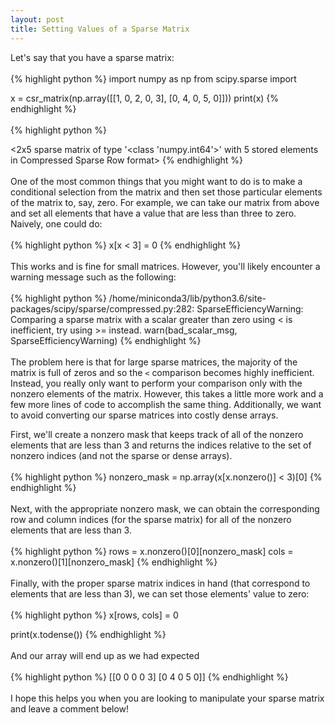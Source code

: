 ```yaml
---
layout: post
title: Setting Values of a Sparse Matrix
---
```


<!--
<img class="img-left" align="left" src="{{ site.url }}/images/">
-->

Let's say that you have a sparse matrix:
<br><br>
{% highlight python %}
import numpy as np
from scipy.sparse import

x = csr_matrix(np.array([[1, 0, 2, 0, 3], 
                         [0, 4, 0, 5, 0]]))
print(x)
{% endhighlight %}
<br><br>
{% highlight python %}

<2x5 sparse matrix of type '<class 'numpy.int64'>'
    with 5 stored elements in Compressed Sparse Row format>
{% endhighlight %}
<br><br>
One of the most common things that you might want to do is to make a conditional selection from the matrix and then set those particular elements of the matrix to, say, zero. For example, we can take our matrix from above and set all elements that have a value that are less than three to zero. Naively, one could do:
<br><br>
{% highlight python %}
x[x < 3] = 0
{% endhighlight %}
<br><br>
This works and is fine for small matrices. However, you'll likely encounter a warning message such as the following:
<br><br>
{% highlight python %}
/home/miniconda3/lib/python3.6/site-packages/scipy/sparse/compressed.py:282: SparseEfficiencyWarning: Comparing a sparse matrix with a scalar greater than zero using < is inefficient, try using >= instead.
  warn(bad_scalar_msg, SparseEfficiencyWarning)
{% endhighlight %}
<br><br>
The problem here is that for large sparse matrices, the majority of the matrix is full of zeros and so the `<` comparison becomes highly inefficient. Instead, you really only want to perform your comparison only with the nonzero elements of the matrix. However, this takes a little more work and a few more lines of code to accomplish the same thing. Additionally, we want to avoid converting our sparse matrices into costly dense arrays.

First, we'll create a nonzero mask that keeps track of all of the nonzero elements that are less than 3 and returns the indices relative to the set of nonzero indices (and not the sparse or dense arrays).
<br><br>
{% highlight python %}
nonzero_mask = np.array(x[x.nonzero()] < 3)[0]
{% endhighlight %}
<br><br>
Next, with the appropriate nonzero mask, we can obtain the corresponding row and column indices (for the sparse matrix) for all of the nonzero elements that are less than 3. 
<br><br>
{% highlight python %}
rows = x.nonzero()[0][nonzero_mask]
cols = x.nonzero()[1][nonzero_mask]
{% endhighlight %}
<br><br>
Finally, with the proper sparse matrix indices in hand (that correspond to elements that are less than 3), we can set those elements' value to zero:
<br><br>
{% highlight python %}
x[rows, cols] = 0

print(x.todense())
{% endhighlight %}
<br><br>
And our array will end up as we had expected
<br><br>
{% highlight python %}
[[0 0 0 0 3]
 [0 4 0 5 0]]
{% endhighlight %}
<br><br>
I hope this helps you when you are looking to manipulate your sparse matrix and leave a comment below!

